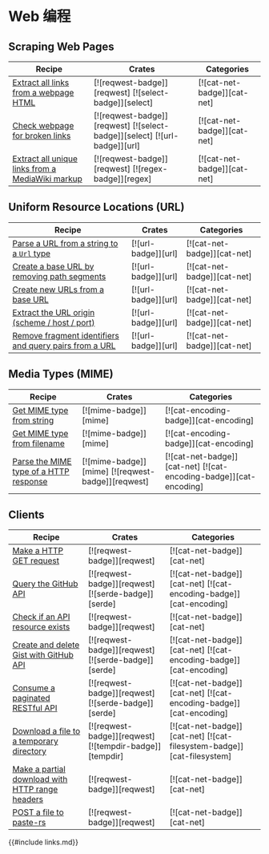 # Web 编程

## Scraping Web Pages

| Recipe | Crates | Categories |
|--------|--------|------------|
| [Extract all links from a webpage HTML][ex-extract-links-webpage] | [![reqwest-badge]][reqwest] [![select-badge]][select] | [![cat-net-badge]][cat-net] |
| [Check webpage for broken links][ex-check-broken-links] | [![reqwest-badge]][reqwest] [![select-badge]][select] [![url-badge]][url] | [![cat-net-badge]][cat-net] |
| [Extract all unique links from a MediaWiki markup][ex-extract-mediawiki-links] | [![reqwest-badge]][reqwest] [![regex-badge]][regex] | [![cat-net-badge]][cat-net] |

## Uniform Resource Locations (URL)

| Recipe | Crates | Categories |
|--------|--------|------------|
| [Parse a URL from a string to a `Url` type][ex-url-parse] | [![url-badge]][url] | [![cat-net-badge]][cat-net] |
| [Create a base URL by removing path segments][ex-url-base] | [![url-badge]][url] | [![cat-net-badge]][cat-net] |
| [Create new URLs from a base URL][ex-url-new-from-base] | [![url-badge]][url] | [![cat-net-badge]][cat-net] |
| [Extract the URL origin (scheme / host / port)][ex-url-origin] | [![url-badge]][url] | [![cat-net-badge]][cat-net] |
| [Remove fragment identifiers and query pairs from a URL][ex-url-rm-frag] | [![url-badge]][url] | [![cat-net-badge]][cat-net] |

## Media Types (MIME)

| Recipe | Crates | Categories |
|--------|--------|------------|
| [Get MIME type from string][ex-mime-from-string] | [![mime-badge]][mime] | [![cat-encoding-badge]][cat-encoding] |
| [Get MIME type from filename][ex-mime-from-filename] | [![mime-badge]][mime] | [![cat-encoding-badge]][cat-encoding] |
| [Parse the MIME type of a HTTP response][ex-http-response-mime-type] | [![mime-badge]][mime] [![reqwest-badge]][reqwest] | [![cat-net-badge]][cat-net] [![cat-encoding-badge]][cat-encoding] |

## Clients

| Recipe | Crates | Categories |
|--------|--------|------------|
| [Make a HTTP GET request][ex-url-basic] | [![reqwest-badge]][reqwest] | [![cat-net-badge]][cat-net] |
| [Query the GitHub API][ex-rest-get] | [![reqwest-badge]][reqwest] [![serde-badge]][serde] | [![cat-net-badge]][cat-net] [![cat-encoding-badge]][cat-encoding] |
| [Check if an API resource exists][ex-rest-head] | [![reqwest-badge]][reqwest] | [![cat-net-badge]][cat-net] |
| [Create and delete Gist with GitHub API][ex-rest-post] | [![reqwest-badge]][reqwest] [![serde-badge]][serde] | [![cat-net-badge]][cat-net] [![cat-encoding-badge]][cat-encoding] |
| [Consume a paginated RESTful API][ex-paginated-api] | [![reqwest-badge]][reqwest] [![serde-badge]][serde] | [![cat-net-badge]][cat-net] [![cat-encoding-badge]][cat-encoding] |
| [Download a file to a temporary directory][ex-url-download] | [![reqwest-badge]][reqwest] [![tempdir-badge]][tempdir] | [![cat-net-badge]][cat-net] [![cat-filesystem-badge]][cat-filesystem] |
| [Make a partial download with HTTP range headers][ex-progress-with-range] | [![reqwest-badge]][reqwest] | [![cat-net-badge]][cat-net] |
| [POST a file to paste-rs][ex-file-post] | [![reqwest-badge]][reqwest] | [![cat-net-badge]][cat-net] |

[ex-extract-links-webpage]: web/scraping.html#extract-all-links-from-a-webpage-html
[ex-check-broken-links]: web/scraping.html#check-a-webpage-for-broken-links
[ex-extract-mediawiki-links]: web/scraping.html#extract-all-unique-links-from-a-mediawiki-markup

[ex-url-parse]: web/url.html#parse-a-url-from-a-string-to-a-url-type
[ex-url-base]: web/url.html#create-a-base-url-by-removing-path-segments
[ex-url-new-from-base]: web/url.html#create-new-urls-from-a-base-url
[ex-url-origin]: web/url.html#extract-the-url-origin-scheme--host--port
[ex-url-rm-frag]: web/url.html#remove-fragment-identifiers-and-query-pairs-from-a-url

[ex-mime-from-string]: web/mime.html#get-mime-type-from-string
[ex-mime-from-filename]: web/mime.html#get-mime-type-from-filename
[ex-http-response-mime-type]: web/mime.html#parse-the-mime-type-of-a-http-response

[ex-url-basic]: web/clients/requests.html#make-a-http-get-request
[ex-rest-custom-params]: web/clients/requests.html#set-custom-headers-and-url-parameters-for-a-rest-request
[ex-rest-get]: web/clients/apis.html#query-the-github-api
[ex-rest-head]: web/clients/apis.html#check-if-an-api-resource-exists
[ex-rest-post]: web/clients/apis.html#create-and-delete-gist-with-github-api
[ex-paginated-api]: web/clients/apis.html#consume-a-paginated-restful-api
[ex-handle-rate-limited-api]: web/clients/apis.html#handle-a-rate-limited-api
[ex-url-download]: web/clients/download.html#download-a-file-to-a-temporary-directory
[ex-progress-with-range]: web/clients/download.html#make-a-partial-download-with-http-range-headers
[ex-file-post]: web/clients/download.html#post-a-file-to-paste-rs

{{#include links.md}}
